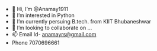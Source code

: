 - 👋 Hi, I’m @Anamay1911
- 👀 I’m interested in Python
- 🌱 I’m currently persuing B.tech. from KIIT Bhubaneshwar
- 💞️ I’m looking to collaborate on ...
- 📫 Email Id- anamayrs@gmail.com
-    Phone 7070696661

<!---
Anamay1911/Anamay1911 is a ✨ special ✨ repository because its `README.md` (this file) appears on your GitHub profile.
You can click the Preview link to take a look at your changes.
--->
